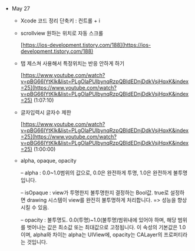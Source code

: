 - May 27
    - Xcode 코드 정리 단축키 : 컨트롤 + i

    - scrollview 원하는 위치로 자동 스크롤

        [https://ios-development.tistory.com/188](https://ios-development.tistory.com/188)

    - 탭 제스쳐 사용해서 특정위치는 반응 안하게 하기

        [https://www.youtube.com/watch?v=pBG66IYtKlk&list=PLgOlaPUIbynqRzpQBIdEDnjDdkVsjHqxK&index=25](https://www.youtube.com/watch?v=pBG66IYtKlk&list=PLgOlaPUIbynqRzpQBIdEDnjDdkVsjHqxK&index=25)     (1:07:10)

    - 글자입력시 글자수 제한

         [https://www.youtube.com/watch?v=pBG66IYtKlk&list=PLgOlaPUIbynqRzpQBIdEDnjDdkVsjHqxK&index=25](https://www.youtube.com/watch?v=pBG66IYtKlk&list=PLgOlaPUIbynqRzpQBIdEDnjDdkVsjHqxK&index=25)    (1:00:00)

    - alpha, opaque, opacity

        – alpha : 0.0~1.0범위의 값으로, 0.0은 완전하게 투명, 1.0은 완전하게 불투명입니다.

        – isOpaque : view가 투명한지 불투명한지 결정하는 Bool값. true로 설정하면 drawing 시스템이 view를 완전히 불투명하게 처리합니다. => 성능을 향상시킬 수 있음.

        – opacity : 불투명도. 0.0(투명)~1.0(불투명)범위내에 있어야 하며, 해당 범위를 벗어나는 값은 최소값 또는 최대값으로 고정됩니다. 이 속성의 기본값은 1.0이며, alpha와 차이는 alpha는 UIView에, opacity는 CALayer의 프로퍼티라는 것입니다.
